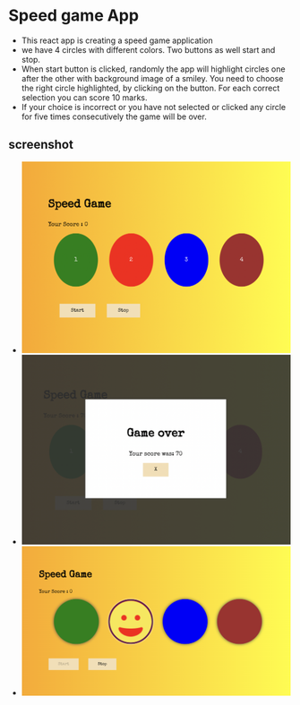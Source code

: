 # Speed game App

- This react app is creating a speed game application
- we have 4 circles with different colors. Two buttons as well start and stop.
- When start button is clicked, randomly the app will highlight circles one after the other with background image of a smiley. You need to choose the right circle highlighted, by clicking on the button. For each correct selection you can score 10 marks.
- If your choice is incorrect or you have not selected or clicked any circle for five times consecutively the game will be over.

## screenshot

- ![screenshot of the app](speedgame.png)
- ![screenshot of game over pop up](popup.png)
- ![screenshot of game landing page when start button is pressed](finalscreenshot.png)
